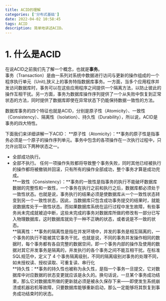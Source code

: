 ```yaml
---
title: ACID的理解
categories: ['分布式基础']
date: 2022-04-02 10:58:45
tags: ACID
description: 简单地讲述ACID。
---
```

# 1. 什么是ACID
在说ACID之前我们先了解一个概念，也就是**事务**。<br/>
事务（Transaction）是由一系列对系统中数据进行访问与更新的操作组成的一个程序执行单元（Unit),狭义上的事务特指数据库事务。一方面，当多个应用程序并发访问数据库时，事务可以在这些应用程序之间提供一个隔离方法，以防止彼此的操作互相干扰。另一方面，事务为数据库操作序列提供了一个从失败中恢复到正常状态的方法，同时提供了数据库即使在异常状态下仍能保持数据一致性的方法。<br/>

数据库事务的四个特征也就是ACID，分别是原子性（Atomicity）、一致性（Consistency）、隔离性（Isolation）、持久性（Durability），所以说，ACID是事务的四大特性。<br/>

下面我们来详细讲解一下ACID：
**原子性（Atomicity）：**事务的原子性是指事务必须是一个原子的操作序列单元。事务中包含的各项操作在一次执行过程中，只允许出现以下两种状态之一。
- 全部成功执行。
- 全部不执行。
任何一项操作失败都将导致整个事务失败，同时其他已经被执行的操作都将被撤销并回滚，只有所有的操作全部成功，整个事务才算是成功完成。<br/>
**一致性（Consistency）：**事务的一致性是指事务的执行不能破坏数据库数据的完整性和一致性，一个事务在执行之前和执行之后，数据库都必须处于一致性状态。也就是说，事务执行的结果必须是使数据库从一个一致性状态转变到另一个一致性状态，因此，当数据库只包含成功事务提交的结果时，就能说数据库处于一致性状态。而如果数据库系统在运行过程中发生故障，有些事务尚未完成就被迫中断，这些未完成的事务对数据库所做的修改有一部分已写入物理数据库，这时数据库就处于一种不正确的状态，或者说是不一致的状态。<br/>
**隔离性：**事务的隔离性是指在并发环境中，并发的事务是相互隔离的，一个事务的执行不能被其它事务干扰。也就是说，不同的事务并发操作相同的数据时，每个事务都有各自完整的数据空间，即一个事务内部的操作及使用的数据对其它并发事务是隔离的，并发执行的各个事务之间不能互相干扰。在标准SQL规范中，定义了 4 个事务隔离级别，不同的隔离级别对事务的处理不同，如未授权读、授权读取、可重复读、串行化<br/>
**持久性：**事务的持久性也被称为永久性，是指一个事务一旦提交，它对数据库中对应数据的状态变更就应该是永久的。换句话说，一旦某个事务成功结束，那么它对数据库所做的更新就必须是被永久保存下来——即使发生系统崩溃或机器宕机等故障，只要数据库能够重新启动，那么一定能够将其恢复到事务成功结束时的状态。<br/>

